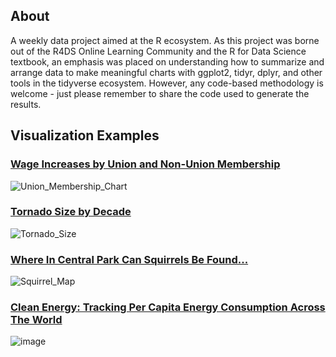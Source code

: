 ## About
A weekly data project aimed at the R ecosystem. As this project was borne out of the R4DS Online Learning Community and the R for Data Science textbook, an emphasis was placed on understanding how to summarize and arrange data to make meaningful charts with ggplot2, tidyr, dplyr, and other tools in the tidyverse ecosystem. However, any code-based methodology is welcome - just please remember to share the code used to generate the results.

## Visualization Examples

### **[Wage Increases by Union and Non-Union Membership](https://github.com/Seanmgard/TidyTuesday/tree/main/Week%2036)**
![Union_Membership_Chart](https://github.com/Seanmgard/TidyTuesday/assets/52292931/e821c108-4fc5-4a7c-9c9c-24ffe404cb07)

### **[Tornado Size by Decade](https://github.com/Seanmgard/TidyTuesday/tree/main/Week%2020)**
![Tornado_Size](https://github.com/Seanmgard/TidyTuesday/assets/52292931/f9125aa7-b03e-43a5-930d-6a80212b0859)

### **[Where In Central Park Can Squirrels Be Found...](https://github.com/Seanmgard/TidyTuesday/tree/main/Week%2021)**
![Squirrel_Map](https://github.com/Seanmgard/TidyTuesday/assets/52292931/0f0976a4-874f-47a2-b25d-c3b455f90f22)

### **[Clean Energy: Tracking Per Capita Energy Consumption Across The World](https://github.com/Seanmgard/TidyTuesday/tree/main/Week%2023)**
![image](https://github.com/Seanmgard/TidyTuesday/assets/52292931/61608b73-45f6-4dae-ae9d-f795d2e2be3a)

